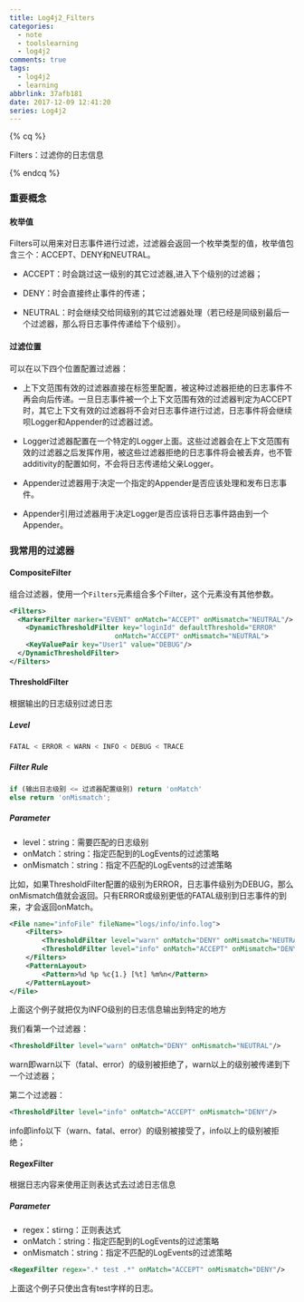 ```yaml
---
title: Log4j2_Filters
categories:
  - note
  - toolslearning
  - log4j2
comments: true
tags:
  - log4j2
  - learning
abbrlink: 37afb181
date: 2017-12-09 12:41:20
series: Log4j2
---
```


{% cq %}

Filters：过滤你的日志信息

{% endcq %}

<!-- more -->

### 重要概念

#### 枚举值

Filters可以用来对日志事件进行过滤，过滤器会返回一个枚举类型的值，枚举值包含三个：ACCEPT、DENY和NEUTRAL。

- ACCEPT：时会跳过这一级别的其它过滤器,进入下个级别的过滤器；

- DENY：时会直接终止事件的传递；

- NEUTRAL：时会继续交给同级别的其它过滤器处理（若已经是同级别最后一个过滤器，那么将日志事件传递给下个级别）。

#### 过滤位置

可以在以下四个位置配置过滤器：

- 上下文范围有效的过滤器直接在<Configuration>标签里配置，被这种过滤器拒绝的日志事件不再会向后传递。一旦日志事件被一个上下文范围有效的过滤器判定为ACCEPT时，其它上下文有效的过滤器将不会对日志事件进行过滤，日志事件将会继续呗Logger和Appender的过滤器过滤。

- Logger过滤器配置在一个特定的Logger上面。这些过滤器会在上下文范围有效的过滤器之后发挥作用，被这些过滤器拒绝的日志事件将会被丢弃，也不管additivity的配置如何，不会将日志传递给父亲Logger。

- Appender过滤器用于决定一个指定的Appender是否应该处理和发布日志事件。

- Appender引用过滤器用于决定Logger是否应该将日志事件路由到一个Appender。

### 我常用的过滤器

#### CompositeFilter

组合过滤器，使用一个`Filters`元素组合多个Filter，这个元素没有其他参数。

``` xml
<Filters>
  <MarkerFilter marker="EVENT" onMatch="ACCEPT" onMismatch="NEUTRAL"/>
    <DynamicThresholdFilter key="loginId" defaultThreshold="ERROR"
                          onMatch="ACCEPT" onMismatch="NEUTRAL">
    <KeyValuePair key="User1" value="DEBUG"/>
  </DynamicThresholdFilter>
</Filters>
```

#### ThresholdFilter

根据输出的日志级别过滤日志

##### Level
``` js
FATAL < ERROR < WARN < INFO < DEBUG < TRACE
```

##### Filter Rule
``` js
if (输出日志级别 <= 过滤器配置级别) return 'onMatch'
else return 'onMismatch';
```

##### Parameter
- level：string：需要匹配的日志级别
- onMatch：string：指定匹配到的LogEvents的过滤策略
- onMismatch：string：指定不匹配的LogEvents的过滤策略

比如，如果ThresholdFilter配置的级别为ERROR，日志事件级别为DEBUG，那么onMismatch值就会返回。只有ERROR或级别更低的FATAL级别到日志事件的到来，才会返回onMatch。

``` xml
<File name="infoFile" fileName="logs/info/info.log">
    <Filters>
        <ThresholdFilter level="warn" onMatch="DENY" onMismatch="NEUTRAL"/>
        <ThresholdFilter level="info" onMatch="ACCEPT" onMismatch="DENY"/>
    </Filters>
    <PatternLayout>
        <Pattern>%d %p %c{1.} [%t] %m%n</Pattern>
    </PatternLayout>
</File>
```

上面这个例子就把仅为INFO级别的日志信息输出到特定的地方

我们看第一个过滤器：
``` xml
<ThresholdFilter level="warn" onMatch="DENY" onMismatch="NEUTRAL"/>
```
warn即warn以下（fatal、error）的级别被拒绝了，warn以上的级别被传递到下一个过滤器；

第二个过滤器：
``` xml
<ThresholdFilter level="info" onMatch="ACCEPT" onMismatch="DENY"/>
```
info即info以下（warn、fatal、error）的级别被接受了，info以上的级别被拒绝；

#### RegexFilter

根据日志内容来使用正则表达式去过滤日志信息

##### Parameter
- regex：stirng：正则表达式
- onMatch：string：指定匹配到的LogEvents的过滤策略
- onMismatch：string：指定不匹配的LogEvents的过滤策略

``` xml
<RegexFilter regex=".* test .*" onMatch="ACCEPT" onMismatch="DENY"/>
```

上面这个例子只使出含有test字样的日志。
